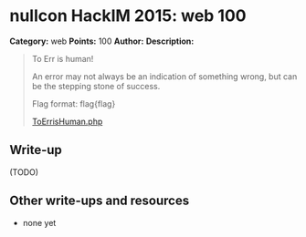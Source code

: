 # nullcon HackIM 2015: web 100

**Category:** web
**Points:** 100
**Author:**
**Description:**

> To Err is human! 
>
> An error may not always be an indication of something wrong, but can be the stepping stone of success. 
>
> Flag format: flag{flag}
>
>	[ToErrisHuman.php](54.165.191.231/ToErrisHuman.php)

## Write-up

(TODO)

## Other write-ups and resources

* none yet
